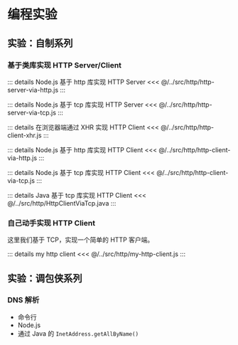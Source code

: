 # 编程实验
## 实验：自制系列
### 基于类库实现 HTTP Server/Client
::: details Node.js 基于 http 库实现 HTTP Server
<<< @/../src/http/http-server-via-http.js
:::

::: details Node.js 基于 tcp 库实现 HTTP Server
<<< @/../src/http/http-server-via-tcp.js
:::

::: details 在浏览器端通过 XHR 实现 HTTP Client
<<< @/../src/http/http-client-xhr.js
:::

::: details Node.js 基于 http 库实现 HTTP Client
<<< @/../src/http/http-client-via-http.js
:::

::: details Node.js 基于 tcp 库实现 HTTP Client
<<< @/../src/http/http-client-via-tcp.js
:::

::: details Java 基于 tcp 库实现 HTTP Client
<<< @/../src/http/HttpClientViaTcp.java
:::

### 自己动手实现 HTTP Client
这里我们基于 TCP，实现一个简单的 HTTP 客户端。

::: details my http client
<<< @/../src/http/my-http-client.js
:::

## 实验：调包侠系列
### DNS 解析
- 命令行
- Node.js
- 通过 Java 的 `InetAddress.getAllByName()`
